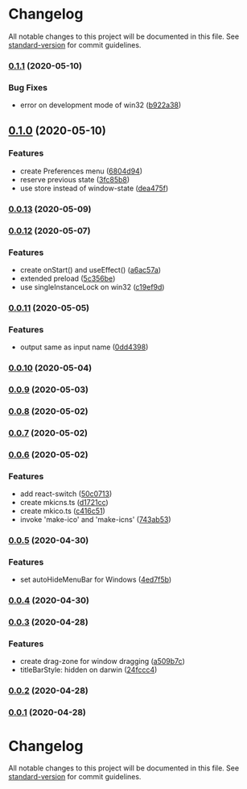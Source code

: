 # Changelog

All notable changes to this project will be documented in this file. See [standard-version](https://github.com/conventional-changelog/standard-version) for commit guidelines.

### [0.1.1](https://github.com/sprout2000/gen-icns/compare/v0.1.0...v0.1.1) (2020-05-10)


### Bug Fixes

* error on development mode of win32 ([b922a38](https://github.com/sprout2000/gen-icns/commit/b922a38b992fb9bbfdd51afad43b749c61d5aba3))

## [0.1.0](https://github.com/sprout2000/gen-icns/compare/v0.0.13...v0.1.0) (2020-05-10)


### Features

* create Preferences menu ([6804d94](https://github.com/sprout2000/gen-icns/commit/6804d94caed88a00a4f4421113fb0a31355326eb))
* reserve previous state ([3fc85b8](https://github.com/sprout2000/gen-icns/commit/3fc85b8fa0e218f9e3cc774b29aa93abcf87a943))
* use store instead of window-state ([dea475f](https://github.com/sprout2000/gen-icns/commit/dea475fcae45bfe86c886a92f1ecb334bf96c95c))

### [0.0.13](https://github.com/sprout2000/gen-icns/compare/v0.0.12...v0.0.13) (2020-05-09)

### [0.0.12](https://github.com/sprout2000/gen-icns/compare/v0.0.11...v0.0.12) (2020-05-07)


### Features

* create onStart() and useEffect() ([a6ac57a](https://github.com/sprout2000/gen-icns/commit/a6ac57a4c3408cfd883e1a26c88743e372fe343a))
* extended preload ([5c356be](https://github.com/sprout2000/gen-icns/commit/5c356be0cb26d98c4b8a73e02a7d92dfc8f7ac24))
* use singleInstanceLock on win32 ([c19ef9d](https://github.com/sprout2000/gen-icns/commit/c19ef9db7885f77a08887aa776737f8defb7a5bb))

### [0.0.11](https://github.com/sprout2000/gen-icns/compare/v0.0.10...v0.0.11) (2020-05-05)


### Features

* output same as input name ([0dd4398](https://github.com/sprout2000/gen-icns/commit/0dd4398b81f5ad0778d99a394a937e397334120d))

### [0.0.10](https://github.com/sprout2000/gen-icns/compare/v0.0.9...v0.0.10) (2020-05-04)

### [0.0.9](https://github.com/sprout2000/gen-icns/compare/v0.0.8...v0.0.9) (2020-05-03)

### [0.0.8](https://github.com/sprout2000/gen-icns/compare/v0.0.7...v0.0.8) (2020-05-02)

### [0.0.7](https://github.com/sprout2000/gen-icns/compare/v0.0.6...v0.0.7) (2020-05-02)

### [0.0.6](https://github.com/sprout2000/gen-icns/compare/v0.0.5...v0.0.6) (2020-05-02)


### Features

* add react-switch ([50c0713](https://github.com/sprout2000/gen-icns/commit/50c071330b116510948bcd0ee383f61a27f73e69))
* create mkicns.ts ([d1721cc](https://github.com/sprout2000/gen-icns/commit/d1721cc5c69146eb97ccae75017c49dffc430e4e))
* create mkico.ts ([c416c51](https://github.com/sprout2000/gen-icns/commit/c416c51ed2a00f85141edaf170a1b3fee1740f82))
* invoke 'make-ico' and 'make-icns' ([743ab53](https://github.com/sprout2000/gen-icns/commit/743ab53179ae1dde380f1ecd8e5221cdf8592ebd))

### [0.0.5](https://github.com/sprout2000/gen-icns/compare/v0.0.4...v0.0.5) (2020-04-30)


### Features

* set autoHideMenuBar for Windows ([4ed7f5b](https://github.com/sprout2000/gen-icns/commit/4ed7f5b69970b7edfead713a969ba8eb397a62ef))

### [0.0.4](https://github.com/sprout2000/gen-icns/compare/v0.0.3...v0.0.4) (2020-04-30)

### [0.0.3](https://github.com/sprout2000/gen-icns/compare/v0.0.2...v0.0.3) (2020-04-28)


### Features

* create drag-zone for window dragging ([a509b7c](https://github.com/sprout2000/gen-icns/commit/a509b7c512249daa6d1f14d58e2a59786394090b))
* titleBarStyle: hidden on darwin ([24fccc4](https://github.com/sprout2000/gen-icns/commit/24fccc4bf1b3a1da0b1ef39140338a8a66d771e6))

### [0.0.2](https://github.com/sprout2000/gen-icns/compare/v0.0.1...v0.0.2) (2020-04-28)

### [0.0.1](https://github.com/sprout2000/gen-icns/compare/v0.0.0...v0.0.1) (2020-04-28)

# Changelog

All notable changes to this project will be documented in this file. See [standard-version](https://github.com/conventional-changelog/standard-version) for commit guidelines.

